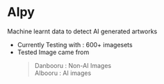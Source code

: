 # AIpy

Machine learnt data to detect AI generated artworks

- Currently Testing with : 600+ imagesets
- Tested Image came from
  > Danbooru : Non-AI Images  
  > AIbooru : AI images
